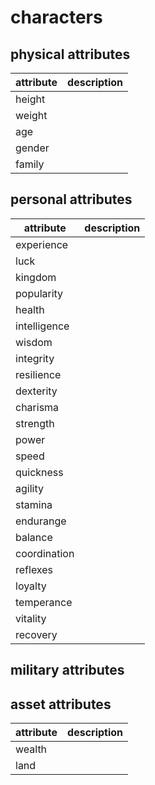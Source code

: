 # characters

## physical attributes

attribute | description
---|---
height |
weight |
age |
gender |
family |

## personal attributes

attribute | description
---|---
experience |
luck |
kingdom |
popularity |
health |
intelligence |
wisdom |
integrity |
resilience |
dexterity |
charisma |
strength |
power |
speed |
quickness |
agility |
stamina |
endurange |
balance |
coordination |
reflexes |
loyalty |
temperance |
vitality |
recovery |


## military attributes

## asset attributes

attribute | description
---|---
wealth |
land |

## 